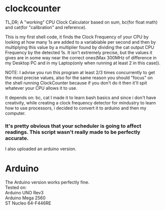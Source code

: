 # clockcounter
TL,DR;
A "working" CPU Clock Calculator based on sum, bc(for float math) and cat(for "calibration" and reference).

This is my first shell code, it finds the Clock Frequency of your CPU by looking at how many 1s are added to a variabiable per second and then by multiplying this value by a multiplier found by dividing the cat output CPU Frequency by the detected 1s. It isn't extremely precise, but the values it gives are in some way near the correct ones(Max 300MHz of difference in my Desktop PC and in my Laptop(only when running at least 2 in this case)).

NOTE: I advise you run this program at least 2/3 times concurrently to get the most precise values, also for the same reason you should "focus" on the shell running ClockCounter because if you don't do it then it'll spit whatever your CPU allows it to use.

It depends on: bc, cat
I made it to learn bash basics and since i don't have creativity, while creating a clock frequency detector for mindustry to learn how to use processors, i decided to convert it to arduino and then my computer.

### It's pretty obvious that your scheduler is going to affect readings. This script wasn't really made to be perfectly accurate.

I also uploaded an arduino version.

# Arduino
The Arduino version works perfectly fine.<br>
Tested on:<br>
Arduino UNO Rev3<br>
Arduino Mega 2560<br>
ST Nucleo 64-F446RE
